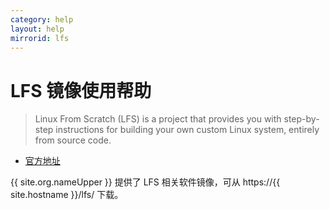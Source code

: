 ```yaml
---
category: help
layout: help
mirrorid: lfs
---
```


# LFS 镜像使用帮助

> Linux From Scratch (LFS) is a project that provides you with step-by-step instructions for building your own custom Linux system, entirely from source code.

- [官方地址](https://www.linuxfromscratch.org/)

{{ site.org.nameUpper }} 提供了 LFS 相关软件镜像，可从 https://{{ site.hostname }}/lfs/ 下载。